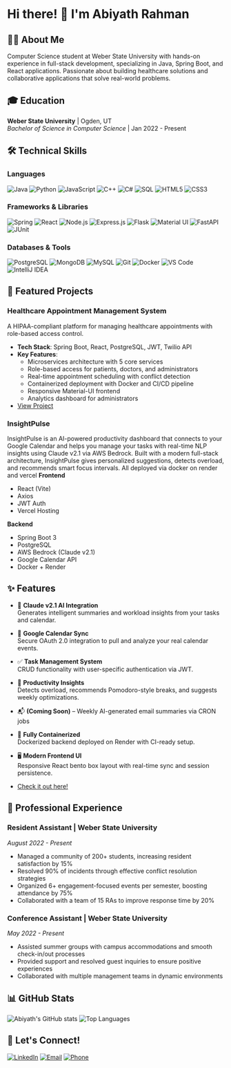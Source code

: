 # Hi there! 👋 I'm Abiyath Rahman

## 👨‍💻 About Me
Computer Science student at Weber State University with hands-on experience in full-stack development, specializing in Java, Spring Boot, and React applications. Passionate about building healthcare solutions and collaborative applications that solve real-world problems.

## 🎓 Education
**Weber State University** | Ogden, UT  
*Bachelor of Science in Computer Science* | Jan 2022 - Present

## 🛠️ Technical Skills
### Languages
![Java](https://img.shields.io/badge/Java-ED8B00?style=for-the-badge&logo=openjdk&logoColor=white)
![Python](https://img.shields.io/badge/Python-3776AB?style=for-the-badge&logo=python&logoColor=white)
![JavaScript](https://img.shields.io/badge/JavaScript-F7DF1E?style=for-the-badge&logo=javascript&logoColor=black)
![C++](https://img.shields.io/badge/C%2B%2B-00599C?style=for-the-badge&logo=c%2B%2B&logoColor=white)
![C#](https://img.shields.io/badge/C%23-239120?style=for-the-badge&logo=c-sharp&logoColor=white)
![SQL](https://img.shields.io/badge/SQL-4479A1?style=for-the-badge&logo=postgresql&logoColor=white)
![HTML5](https://img.shields.io/badge/HTML5-E34F26?style=for-the-badge&logo=html5&logoColor=white)
![CSS3](https://img.shields.io/badge/CSS3-1572B6?style=for-the-badge&logo=css3&logoColor=white)

### Frameworks & Libraries
![Spring](https://img.shields.io/badge/Spring-6DB33F?style=for-the-badge&logo=spring&logoColor=white)
![React](https://img.shields.io/badge/React-20232A?style=for-the-badge&logo=react&logoColor=61DAFB)
![Node.js](https://img.shields.io/badge/Node.js-43853D?style=for-the-badge&logo=node.js&logoColor=white)
![Express.js](https://img.shields.io/badge/Express.js-404D59?style=for-the-badge)
![Flask](https://img.shields.io/badge/Flask-000000?style=for-the-badge&logo=flask&logoColor=white)
![Material UI](https://img.shields.io/badge/Material--UI-0081CB?style=for-the-badge&logo=material-ui&logoColor=white)
![FastAPI](https://img.shields.io/badge/FastAPI-009688?style=for-the-badge&logo=FastAPI&logoColor=white)
![JUnit](https://img.shields.io/badge/JUnit5-25A162?style=for-the-badge&logo=junit5&logoColor=white)

### Databases & Tools
![PostgreSQL](https://img.shields.io/badge/PostgreSQL-316192?style=for-the-badge&logo=postgresql&logoColor=white)
![MongoDB](https://img.shields.io/badge/MongoDB-4EA94B?style=for-the-badge&logo=mongodb&logoColor=white)
![MySQL](https://img.shields.io/badge/MySQL-00000F?style=for-the-badge&logo=mysql&logoColor=white)
![Git](https://img.shields.io/badge/Git-F05032?style=for-the-badge&logo=git&logoColor=white)
![Docker](https://img.shields.io/badge/Docker-2496ED?style=for-the-badge&logo=docker&logoColor=white)
![VS Code](https://img.shields.io/badge/VS_Code-007ACC?style=for-the-badge&logo=visual-studio-code&logoColor=white)
![IntelliJ IDEA](https://img.shields.io/badge/IntelliJ_IDEA-000000?style=for-the-badge&logo=intellij-idea&logoColor=white)

## 🚀 Featured Projects

### Healthcare Appointment Management System
A HIPAA-compliant platform for managing healthcare appointments with role-based access control.
- **Tech Stack**: Spring Boot, React, PostgreSQL, JWT, Twilio API
- **Key Features**:
  - Microservices architecture with 5 core services
  - Role-based access for patients, doctors, and administrators
  - Real-time appointment scheduling with conflict detection
  - Containerized deployment with Docker and CI/CD pipeline
  - Responsive Material-UI frontend
  - Analytics dashboard for administrators
- [View Project](https://github.com/AbiyathRahman/appointment-system)

### InsightPulse
InsightPulse is an AI-powered productivity dashboard that connects to your Google Calendar and helps you manage your tasks with real-time NLP insights using Claude v2.1 via AWS Bedrock.
Built with a modern full-stack architecture, InsightPulse gives personalized suggestions, detects overload, and recommends smart focus intervals. All deployed via docker on render and vercel
**Frontend**  
- React (Vite)  
- Axios  
- JWT Auth  
- Vercel Hosting

**Backend**  
- Spring Boot 3  
- PostgreSQL  
- AWS Bedrock (Claude v2.1)  
- Google Calendar API  
- Docker + Render


## ✨ Features

- 🧠 **Claude v2.1 AI Integration**  
  Generates intelligent summaries and workload insights from your tasks and calendar.
  
- 📅 **Google Calendar Sync**  
  Secure OAuth 2.0 integration to pull and analyze your real calendar events.

- ✅ **Task Management System**  
  CRUD functionality with user-specific authentication via JWT.

- 🍅 **Productivity Insights**  
  Detects overload, recommends Pomodoro-style breaks, and suggests weekly optimizations.

- 📬 **(Coming Soon)** – Weekly AI-generated email summaries via CRON jobs

- 🐳 **Fully Containerized**  
  Dockerized backend deployed on Render with CI-ready setup.

- 🖥️ **Modern Frontend UI**  
  Responsive React bento box layout with real-time sync and session persistence.
- [Check it out here!](https://ai-task-manager-frontend-beta.vercel.app)


## 💼 Professional Experience

### Resident Assistant | Weber State University
*August 2022 - Present*
- Managed a community of 200+ students, increasing resident satisfaction by 15%
- Resolved 90% of incidents through effective conflict resolution strategies
- Organized 6+ engagement-focused events per semester, boosting attendance by 75%
- Collaborated with a team of 15 RAs to improve response time by 20%

### Conference Assistant | Weber State University
*May 2022 - Present*
- Assisted summer groups with campus accommodations and smooth check-in/out processes
- Provided support and resolved guest inquiries to ensure positive experiences
- Collaborated with multiple management teams in dynamic environments

## 📊 GitHub Stats
![Abiyath's GitHub stats](https://github-readme-stats.vercel.app/api?username=AbiyathRahman&show_icons=true&theme=radical)
![Top Languages](https://github-readme-stats.vercel.app/api/top-langs/?username=AbiyathRahman&layout=compact&theme=radical)

## 🤝 Let's Connect!
[![LinkedIn](https://img.shields.io/badge/LinkedIn-0077B5?style=for-the-badge&logo=linkedin&logoColor=white)](https://www.linkedin.com/in/abiyath-rahman-94b4662b0)
[![Email](https://img.shields.io/badge/Email-D14836?style=for-the-badge&logo=gmail&logoColor=white)](mailto:abiyathrahman12@gmail.com)
[![Phone](https://img.shields.io/badge/Phone-25D366?style=for-the-badge&logo=whatsapp&logoColor=white)](tel:9174319220)
